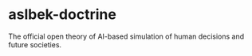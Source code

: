 # aslbek-doctrine
The official open theory of AI-based simulation of human decisions and future societies.
